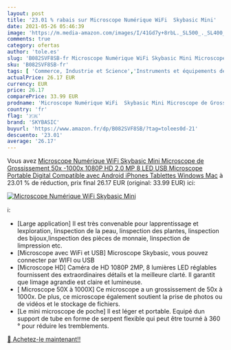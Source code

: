 ```yaml
---
layout: post
title: '23.01 % rabais sur Microscope Numérique WiFi  Skybasic Mini'
date: 2021-05-26 05:46:39
image: 'https://m.media-amazon.com/images/I/41Gd7y+8rbL._SL500_._SL400_.jpg'
comments: true
category: ofertas
author: 'tole.es'
slug: 'B082SVF8SB-fr Microscope Numérique WiFi Skybasic Mini Microscope de...'
sku: 'B082SVF8SB-fr'
tags: [ 'Commerce, Industrie et Science','Instruments et équipements de laboratoire','Microscopes','Microscopes et accessoires','Produits scientifiques et de laboratoire','skybasic', ]
actualPrice: 26.17 EUR
currency: EUR
price: 26.17
comparePrice: 33.99 EUR
prodname: 'Microscope Numérique WiFi  Skybasic Mini Microscope de Grossissement 50x -1000x 1080P HD 2.0 MP 8 LED USB Microscope Portable Digital Compatible avec Android iPhones Tablettes Windows Mac'
country: 'fr'
flag: '🇫🇷'
brand: 'SKYBASIC'
buyurl: 'https://www.amazon.fr/dp/B082SVF8SB/?tag=tolees0d-21'
descuento: '23.01'
average: '26.17'
---
```


Vous avez [Microscope Numérique WiFi  Skybasic Mini Microscope de Grossissement 50x -1000x 1080P HD 2.0 MP 8 LED USB Microscope Portable Digital Compatible avec Android iPhones Tablettes Windows Mac](https://www.amazon.fr/dp/B082SVF8SB/?tag=tolees0d-21)  à  23.01 % de réduction, prix final  26.17 EUR (original: 33.99 EUR) ici:

[![Microscope Numérique WiFi  Skybasic Mini](https://m.media-amazon.com/images/I/41Gd7y+8rbL._SL500_._SL400_.jpg)](https://www.amazon.fr/dp/B082SVF8SB/?tag=tolees0d-21)

ℹ️:

- [Large application] Il est très convenable pour lapprentissage et lexploration, linspection de la peau, linspection des plantes, linspection des bijoux,linspection des pièces de monnaie, linspection de limpression etc.
- [Microscope avec WiFi et USB] Microscope Skybasic, vous pouvez connecter par WIFI ou USB
- [Microscope HD] Caméra de HD 1080P 2MP, 8 lumières LED réglables fournissent des extraordinaires détails et la meilleure clarté. Il garantit que limage agrandie est claire et lumineuse.
- [ Microscope 50X à 1000X] Ce microscope a un grossissement de 50x à 1000x. De plus, ce microscope également soutient la prise de photos ou de vidéos et le stockage de fichiers.
- [Le mini microscope de poche] Il est léger et portable. Equipé dun support de tube en forme de serpent flexible qui peut être tourné à 360 ° pour réduire les tremblements.

[🛒 Achetez-le maintenant!!](https://www.amazon.fr/dp/B082SVF8SB/?tag=tolees0d-21)
